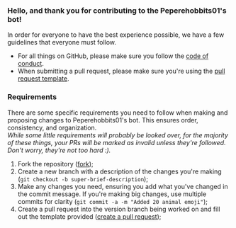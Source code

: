 ### Hello, and thank you for contributing to the Peperehobbits01's bot!
In order for everyone to have the best experience possible, we have a few guidelines that everyone must follow.
- For all things on GitHub, please make sure you follow the [code of conduct](CODE_OF_CONDUCT.md).
- When submitting a pull request, please make sure you're using the [pull request template](PULL_REQUEST_TEMPLATE.md).

### Requirements
There are some specific requirements you need to follow when making and proposing changes to Peperehobbits01's bot. This ensures order, consistency, and organization.  
*While some little requirements will probably be looked over, for the majority of these things, your PRs will be marked as invalid unless they're followed. Don't worry, they're not too hard :).*
1. Fork the repository ([fork](https://github.com/Peperehobbit01/Peperehobbits01-s-bot/fork));
2. Create a new branch with a description of the changes you're making (`git checkout -b super-brief-description`);
3. Make any changes you need, ensuring you add what you've changed in the commit message. If you're making big changes, use multiple commits for clarity (`git commit -a -m "Added 20 animal emoji"`);
4. Create a pull request into the version branch being worked on and fill out the template provided ([create a pull request](https://github.com/Peperehobbit01/Peperehobbits01-s-bot/pulls));
